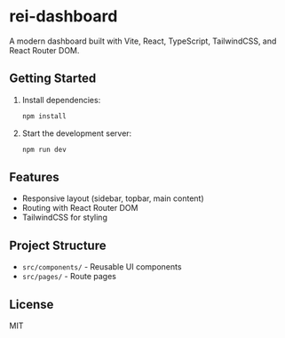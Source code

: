 # rei-dashboard

A modern dashboard built with Vite, React, TypeScript, TailwindCSS, and React Router DOM.

## Getting Started

1. Install dependencies:
   ```bash
   npm install
   ```
2. Start the development server:
   ```bash
   npm run dev
   ```

## Features
- Responsive layout (sidebar, topbar, main content)
- Routing with React Router DOM
- TailwindCSS for styling

## Project Structure
- `src/components/` - Reusable UI components
- `src/pages/` - Route pages

## License
MIT
